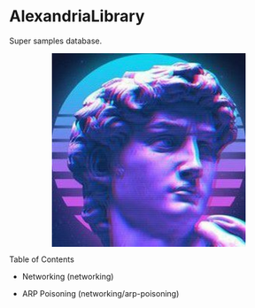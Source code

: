 # AlexandriaLibrary
Super samples database.
<div align="center">
	<img src="assets/main.jpg" width="350" align="center" height="350" alt="banner">
</div>

Table of Contents

- Networking (networking)

- ARP Poisoning (networking/arp-poisoning)
 